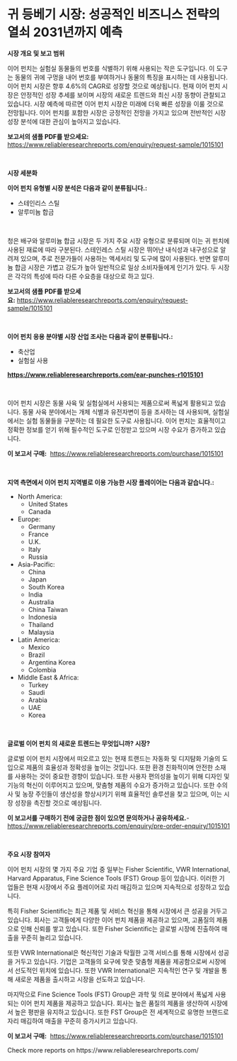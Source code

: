 <p><h1>귀 등베기 시장: 성공적인 비즈니스 전략의 열쇠 2031년까지 예측</h1></p><p><strong>시장 개요 및 보고 범위</strong></p>
<p><p>이어 펀치는 실험실 동물들의 번호를 식별하기 위해 사용되는 작은 도구입니다. 이 도구는 동물의 귀에 구멍을 내어 번호를 부여하거나 동물의 특징을 표시하는 데 사용됩니다. 이어 펀치 시장은 향후 4.6%의 CAGR로 성장할 것으로 예상됩니다. 현재 이어 펀치 시장은 안정적인 성장 추세를 보이며 시장의 새로운 트렌드와 최신 시장 동향이 관찰되고 있습니다. 시장 예측에 따르면 이어 펀치 시장은 미래에 더욱 빠른 성장을 이룰 것으로 전망됩니다. 이어 펀치를 포함한 시장은 긍정적인 전망을 가지고 있으며 전반적인 시장 성장 분석에 대한 관심이 높아지고 있습니다.</p></p>
<p><strong>보고서의 샘플 PDF를 받으세요:</strong> <a href="https://www.reliableresearchreports.com/enquiry/request-sample/1015101">https://www.reliableresearchreports.com/enquiry/request-sample/1015101</a></p>
<p>&nbsp;</p>
<p><strong>시장 세분화</strong></p>
<p><strong>이어 펀치 유형별 시장 분석은 다음과 같이 분류됩니다.:</strong></p>
<p><ul><li>스테인리스 스틸</li><li>알루미늄 합금</li></ul></p>
<p>&nbsp;</p>
<p><p>청은 배구와 알루미늄 합금 시장은 두 가지 주요 시장 유형으로 분류되며 이는 귀 펀치에 사용된 재료에 따라 구분된다. 스테인레스 스틸 시장은 뛰어난 내식성과 내구성으로 알려져 있으며, 주로 전문가들이 사용하는 액세서리 및 도구에 많이 사용된다. 반면 알루미늄 합금 시장은 가볍고 강도가 높아 일반적으로 일상 소비자들에게 인기가 있다. 두 시장은 각각의 특성에 따라 다른 수요층을 대상으로 하고 있다.</p></p>
<p><strong>보고서의 샘플 PDF를 받으세요:</strong>&nbsp;<a href="https://www.reliableresearchreports.com/enquiry/request-sample/1015101">https://www.reliableresearchreports.com/enquiry/request-sample/1015101</a></p>
<p>&nbsp;</p>
<p><strong> 이어 펀치 응용 분야별 시장 산업 조사는 다음과 같이 분류됩니다.:</strong></p>
<p><ul><li>축산업</li><li>실험실 사용</li></ul></p>
<p><strong><a href="https://www.reliableresearchreports.com/ear-punches-r1015101">https://www.reliableresearchreports.com/ear-punches-r1015101</a></strong></p>
<p>&nbsp;</p>
<p><p>이어 펀치 시장은 동물 사육 및 실험실에서 사용되는 제품으로써 폭넓게 활용되고 있습니다. 동물 사육 분야에서는 개체 식별과 유전자변이 등을 조사하는 데 사용되며, 실험실에서는 실험 동물들을 구분하는 데 필요한 도구로 사용됩니다. 이어 펀치는 효율적이고 정확한 정보를 얻기 위해 필수적인 도구로 인정받고 있으며 시장 수요가 증가하고 있습니다.</p></p>
<p><strong>이 보고서 구매:</strong>&nbsp; <a href="https://www.reliableresearchreports.com/purchase/1015101">https://www.reliableresearchreports.com/purchase/1015101</a></p>
<p>&nbsp;</p>
<p><strong>지역 측면에서 이어 펀치 지역별로 이용 가능한 시장 플레이어는 다음과 같습니다.:</strong></p>
<p><ul>
    <li>
        North America:
        <ul>
            <li>United States</li>
            <li>Canada</li>
        </ul>
    </li>
    <li>
        Europe:
        <ul>
            <li>Germany</li>
            <li>France</li>
            <li>U.K.</li>
            <li>Italy</li>
            <li>Russia</li>
        </ul>
    </li>
    <li>
        Asia-Pacific:
        <ul>
            <li>China</li>
            <li>Japan</li>
            <li>South Korea</li>
            <li>India</li>
            <li>Australia</li>
            <li>China Taiwan</li>
            <li>Indonesia</li>
            <li>Thailand</li>
            <li>Malaysia</li>
        </ul>
    </li>
    <li>
        Latin America:
        <ul>
            <li>Mexico</li>
            <li>Brazil</li>
            <li>Argentina Korea</li>
            <li>Colombia</li>
        </ul>
    </li>
    <li>
        Middle East & Africa:
        <ul>
            <li>Turkey</li>
            <li>Saudi</li>
            <li>Arabia</li>
            <li>UAE</li>
            <li>Korea</li>
        </ul>
    </li>
    </ul></p>
<p>&nbsp;</p>
<p><strong>글로벌 이어 펀치 의 새로운 트렌드는 무엇입니까? 시장?</strong></p>
<p><p>글로벌 이어 펀치 시장에서 떠오르고 있는 현재 트랜드는 자동화 및 디지턈화 기술의 도입으로 제품의 효율성과 정확성을 높이는 것입니다. 또한 환경 친화적이며 안전한 소재를 사용하는 것이 중요한 경향이 있습니다. 또한 사용자 편의성을 높이기 위해 디자인 및 기능의 혁신이 이루어지고 있으며, 맞춤형 제품의 수요가 증가하고 있습니다. 또한 수의사 및 농장 주인들이 생산성을 향상시키기 위해 효율적인 솔루션을 찾고 있으며, 이는 시장 성장을 촉진할 것으로 예상됩니다.</p></p>
<p><strong>이 보고서를 구매하기 전에 궁금한 점이 있으면 문의하거나 공유하세요.</strong>- <a href="https://www.reliableresearchreports.com/enquiry/pre-order-enquiry/1015101">https://www.reliableresearchreports.com/enquiry/pre-order-enquiry/1015101</a></p>
<p>&nbsp;</p>
<p><strong>주요 시장 참여자</strong></p>
<p><p>이어 펀치 시장의 몇 가지 주요 기업 중 일부는 Fisher Scientific, VWR International, Harvard Apparatus, Fine Science Tools (FST) Group 등이 있습니다. 이러한 기업들은 현재 시장에서 주요 플레이어로 자리 매김하고 있으며 지속적으로 성장하고 있습니다.</p><p>특히 Fisher Scientific는 최근 제품 및 서비스 혁신을 통해 시장에서 큰 성공을 거두고 있습니다. 회사는 고객들에게 다양한 이어 펀치 제품을 제공하고 있으며, 고품질의 제품으로 인해 신뢰를 쌓고 있습니다. 또한 Fisher Scientific는 글로벌 시장에 진출하여 매출을 꾸준히 늘리고 있습니다.</p><p>또한 VWR International은 혁신적인 기술과 탁월한 고객 서비스를 통해 시장에서 성공을 거두고 있습니다. 기업은 고객들의 요구에 맞춘 맞춤형 제품을 제공함으로써 시장에서 선도적인 위치에 있습니다. 또한 VWR International은 지속적인 연구 및 개발을 통해 새로운 제품을 출시하고 시장을 선도하고 있습니다.</p><p>마지막으로 Fine Science Tools (FST) Group은 과학 및 의료 분야에서 폭넓게 사용되는 이어 펀치 제품을 제공하고 있습니다. 회사는 높은 품질의 제품을 생산하여 시장에서 높은 평판을 유지하고 있습니다. 또한 FST Group은 전 세계적으로 유명한 브랜드로 자리 매김하여 매출을 꾸준히 증가시키고 있습니다.</p></p>
<p><strong>이 보고서 구매:</strong>&nbsp;&nbsp;<a href="https://www.reliableresearchreports.com/purchase/1015101">https://www.reliableresearchreports.com/purchase/1015101</a></p>
<p>Check more reports on https://www.reliableresearchreports.com/</p>